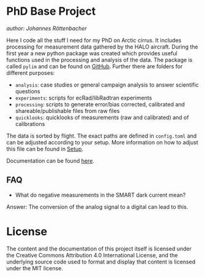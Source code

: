 # PhD Base Project

*author: Johannes Röttenbacher*

Here I code all the stuff I need for my PhD on Arctic cirrus. 
It includes processing for measurement data gathered by the HALO aircraft.
During the first year a new python package was created which provides useful functions used in the processing and analysis of the data.
The package is called `pylim` and can be found on [GitHub](https://github.com/radiation-lim/LIM-pylim).
Further there are folders for different purposes:

* `analysis`: case studies or general campaign analysis to answer scientific questions
* `experiments`: scripts for ecRad/libRadtran experiments
* `processing`: scripts to generate error/bias corrected, calibrated and shareable/publishable files from raw files
* `quicklooks`: quicklooks of measurements (raw and calibrated) and of calibrations

The data is sorted by flight.
The exact paths are defined in `config.toml` and can be adjusted according to your setup.
More information on how to adjust this file can be found in [Setup](./docs/setup.rst).

Documentation can be found [here](https://jroettenbacher.github.io/phd_base/).


## FAQ

* What do negative measurements in the SMART dark current mean?

Answer: The conversion of the analog signal to a digital can lead to this.

# License

The content and the documentation of this project itself is licensed under the Creative Commons Attribution 4.0 International License, and the underlying source code used to format and display that content is licensed under the MIT license.


